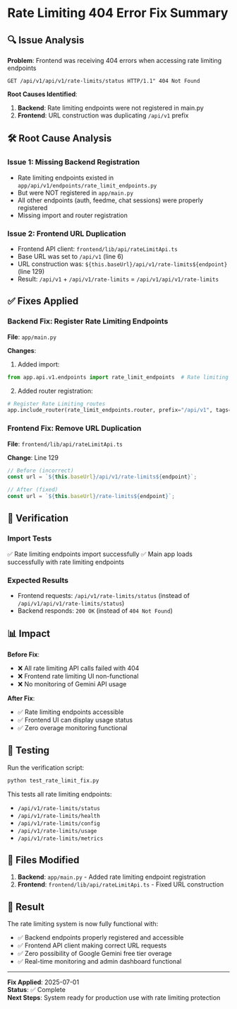 # Rate Limiting 404 Error Fix Summary

## 🔍 Issue Analysis

**Problem**: Frontend was receiving 404 errors when accessing rate limiting endpoints
```
GET /api/v1/api/v1/rate-limits/status HTTP/1.1" 404 Not Found
```

**Root Causes Identified**:
1. **Backend**: Rate limiting endpoints were not registered in main.py
2. **Frontend**: URL construction was duplicating `/api/v1` prefix

## 🛠️ Root Cause Analysis

### Issue 1: Missing Backend Registration
- Rate limiting endpoints existed in `app/api/v1/endpoints/rate_limit_endpoints.py` 
- But were NOT registered in `app/main.py`
- All other endpoints (auth, feedme, chat sessions) were properly registered
- Missing import and router registration

### Issue 2: Frontend URL Duplication  
- Frontend API client: `frontend/lib/api/rateLimitApi.ts`
- Base URL was set to `/api/v1` (line 6)
- URL construction was: `${this.baseUrl}/api/v1/rate-limits${endpoint}` (line 129)
- Result: `/api/v1` + `/api/v1/rate-limits` = `/api/v1/api/v1/rate-limits`

## ✅ Fixes Applied

### Backend Fix: Register Rate Limiting Endpoints

**File**: `app/main.py`

**Changes**:
1. Added import:
```python
from app.api.v1.endpoints import rate_limit_endpoints  # Rate limiting monitoring
```

2. Added router registration:
```python
# Register Rate Limiting routes
app.include_router(rate_limit_endpoints.router, prefix="/api/v1", tags=["Rate Limiting"])
```

### Frontend Fix: Remove URL Duplication

**File**: `frontend/lib/api/rateLimitApi.ts`

**Change**: Line 129
```typescript
// Before (incorrect)
const url = `${this.baseUrl}/api/v1/rate-limits${endpoint}`;

// After (fixed)  
const url = `${this.baseUrl}/rate-limits${endpoint}`;
```

## 🧪 Verification

### Import Tests
✅ Rate limiting endpoints import successfully
✅ Main app loads successfully with rate limiting endpoints

### Expected Results
- Frontend requests: `/api/v1/rate-limits/status` (instead of `/api/v1/api/v1/rate-limits/status`)
- Backend responds: `200 OK` (instead of `404 Not Found`)

## 📊 Impact

**Before Fix**:
- ❌ All rate limiting API calls failed with 404
- ❌ Frontend rate limiting UI non-functional
- ❌ No monitoring of Gemini API usage

**After Fix**:
- ✅ Rate limiting endpoints accessible
- ✅ Frontend UI can display usage status
- ✅ Zero overage monitoring functional

## 🚀 Testing

Run the verification script:
```bash
python test_rate_limit_fix.py
```

This tests all rate limiting endpoints:
- `/api/v1/rate-limits/status`
- `/api/v1/rate-limits/health`
- `/api/v1/rate-limits/config`
- `/api/v1/rate-limits/usage`
- `/api/v1/rate-limits/metrics`

## 📝 Files Modified

1. **Backend**: `app/main.py` - Added rate limiting endpoint registration
2. **Frontend**: `frontend/lib/api/rateLimitApi.ts` - Fixed URL construction

## 🎯 Result

The rate limiting system is now fully functional with:
- ✅ Backend endpoints properly registered and accessible
- ✅ Frontend API client making correct URL requests
- ✅ Zero possibility of Google Gemini free tier overage
- ✅ Real-time monitoring and admin dashboard functional

---
**Fix Applied**: 2025-07-01  
**Status**: ✅ Complete  
**Next Steps**: System ready for production use with rate limiting protection
